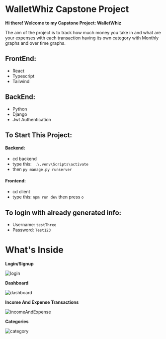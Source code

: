# WalletWhiz Capstone Project

**Hi there! Welcome to my Capstone Project: WalletWhiz** 


The aim of the project is to track how much money you take in and what are your expenses with each transaction having its own category with Monthly graphs and over time graphs.


## FrontEnd:
- React
- Typescript
- Tailwind

## BackEnd: 
- Python
- Django
- Jwt Authentication 


##  To Start This Project: 
    
#### **Backend:**
- cd backend
- type this: `  .\.venv\Scripts\activate  `
- then ` py manage.py runserver `


#### **Frontend:** 
- cd client
- type this: ` npm run dev ` then press ` o `


## To login with already generated info:
- Username: ` testThree `
- Password: ` Test123 `

# What's Inside

**Login/Signup**

![login](https://github.com/user-attachments/assets/202af90a-2b15-4c0a-81d1-3c16aa038d94)


**Dashboard**

![dashboard](https://github.com/user-attachments/assets/1557de97-7a72-405f-ba27-af115418d53a)

**Income And Expense Transactions**

![incomeAndExpense](https://github.com/user-attachments/assets/46187a66-d518-4ee7-9710-b1bd3c98c46f)

**Categories**

![category](https://github.com/user-attachments/assets/1ecb2a87-a65b-4a11-8cac-4cd869783e5a)